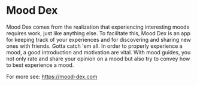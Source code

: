 # Mood Dex

Mood Dex comes from the realization that experiencing interesting moods requires work, just like anything else. 
To facilitate this, Mood Dex is an app for keeping track of your experiences and for discovering and sharing new ones with friends. Gotta catch 'em all. In order to properly experience a mood, a good introduction and motivation are vital. With mood guides, you not only rate and share your opinion on a mood but also try to convey how to best experience a mood.

For more see: https://mood-dex.com
